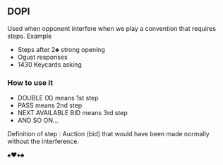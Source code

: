 ## DOPI

Used when opponent interfere when we play a convention that requires steps. Example

- Steps after 2♣ strong opening
- Ogust responses
- 1430 Keycards asking

### How to use it

- DOUBLE (X) means 1st step
- PASS means 2nd step
- NEXT AVAILABLE BID means 3rd step
- AND SO ON...

Definition of step : Auction (bid) that would have been made normally without the interference.

 ♠♥♦♣



